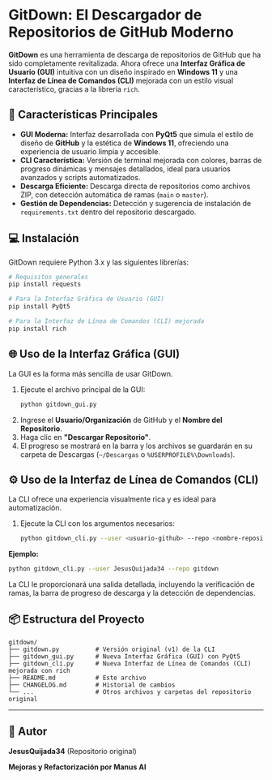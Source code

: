 # GitDown: El Descargador de Repositorios de GitHub Moderno

**GitDown** es una herramienta de descarga de repositorios de GitHub que ha sido completamente revitalizada. Ahora ofrece una **Interfaz Gráfica de Usuario (GUI)** intuitiva con un diseño inspirado en **Windows 11** y una **Interfaz de Línea de Comandos (CLI)** mejorada con un estilo visual característico, gracias a la librería `rich`.

## 🚀 Características Principales

*   **GUI Moderna:** Interfaz desarrollada con **PyQt5** que simula el estilo de diseño de **GitHub** y la estética de **Windows 11**, ofreciendo una experiencia de usuario limpia y accesible.
*   **CLI Característica:** Versión de terminal mejorada con colores, barras de progreso dinámicas y mensajes detallados, ideal para usuarios avanzados y scripts automatizados.
*   **Descarga Eficiente:** Descarga directa de repositorios como archivos ZIP, con detección automática de ramas (`main` o `master`).
*   **Gestión de Dependencias:** Detección y sugerencia de instalación de `requirements.txt` dentro del repositorio descargado.

## 💻 Instalación

GitDown requiere Python 3.x y las siguientes librerías:

```bash
# Requisitos generales
pip install requests

# Para la Interfaz Gráfica de Usuario (GUI)
pip install PyQt5

# Para la Interfaz de Línea de Comandos (CLI) mejorada
pip install rich
```

## 🌐 Uso de la Interfaz Gráfica (GUI)

La GUI es la forma más sencilla de usar GitDown.

1.  Ejecute el archivo principal de la GUI:
    ```bash
    python gitdown_gui.py
    ```
2.  Ingrese el **Usuario/Organización** de GitHub y el **Nombre del Repositorio**.
3.  Haga clic en **"Descargar Repositorio"**.
4.  El progreso se mostrará en la barra y los archivos se guardarán en su carpeta de Descargas (`~/Descargas` o `%USERPROFILE%\Downloads`).

## ⚙️ Uso de la Interfaz de Línea de Comandos (CLI)

La CLI ofrece una experiencia visualmente rica y es ideal para automatización.

1.  Ejecute la CLI con los argumentos necesarios:
    ```bash
    python gitdown_cli.py --user <usuario-github> --repo <nombre-repositorio>
    ```

**Ejemplo:**

```bash
python gitdown_cli.py --user JesusQuijada34 --repo gitdown
```

La CLI le proporcionará una salida detallada, incluyendo la verificación de ramas, la barra de progreso de descarga y la detección de dependencias.

## 📦 Estructura del Proyecto

```
gitdown/
├── gitdown.py          # Versión original (v1) de la CLI
├── gitdown_gui.py      # Nueva Interfaz Gráfica (GUI) con PyQt5
├── gitdown_cli.py      # Nueva Interfaz de Línea de Comandos (CLI) mejorada con rich
├── README.md           # Este archivo
├── CHANGELOG.md        # Historial de cambios
└── ...                 # Otros archivos y carpetas del repositorio original
```

---

## 👤 Autor

**JesusQuijada34** (Repositorio original)

**Mejoras y Refactorización por Manus AI**

